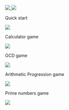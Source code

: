 <a href="https://codeclimate.com/github/codeclimate/codeclimate/maintainability">
  <img src="https://api.codeclimate.com/v1/badges/a99a88d28ad37a79dbf6/maintainability" />
</a>
<a href="https://github.com/igor23samohvalov/frontend-project-lvl1/actions/workflows/github-actions-demo.yml">
  <img src="https://github.com/igor23samohvalov/frontend-project-lvl1/actions/workflows/github-actions-demo.yml/badge.svg" />
</a>
<p>Quick start</p>
<a href="https://asciinema.org/a/VjMIGcTfjnHD5rdlDhqBZzUKQ">
  <img src="https://asciinema.org/a/VjMIGcTfjnHD5rdlDhqBZzUKQ.svg" />
</a>
<p>Calculator game</p>
<a href="https://asciinema.org/a/XBfJClkc6vQ2qQ2EETLNbZFl8" target="_blank">
  <img src="https://asciinema.org/a/XBfJClkc6vQ2qQ2EETLNbZFl8.svg" />
</a>
<p>GCD game</p>
<a href="https://asciinema.org/a/kNmzTyQx55TnrkD38GIj8yRaV" target="_blank">
  <img src="https://asciinema.org/a/kNmzTyQx55TnrkD38GIj8yRaV.svg" />
</a>
<p>Arithmetic Progression game</p>
<a href="https://asciinema.org/a/DVJovyX90IFosTYSKjzLCbJ3u" target="_blank">
  <img src="https://asciinema.org/a/DVJovyX90IFosTYSKjzLCbJ3u.svg" />
</a>
<p>Prime numbers game</p>
<a href="https://asciinema.org/a/zuAbkWLXxtq8qvcGCRx6AxTcd" target="_blank">
  <img src="https://asciinema.org/a/zuAbkWLXxtq8qvcGCRx6AxTcd.svg" />
</a>